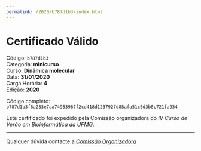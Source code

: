 ```yaml
---
permalink: /2020/b787d1b3/index.html
---
```


# Certificado Válido

Código: `b787d1b3`<br>
Categoria: **minicurso**<br>
Curso: **Dinâmica molecular**<br>
Data: **31/01/2020**<br>
Carga Horária: **4**<br>
Edição: **2020**<br>


Código completo: `b787d1b3f6a233e7aa74953967f2cd418d1237927d88afa51c6d3b8c721fa954`


Este certificado foi expedido pela Comissão organizadora do *IV Curso de Verão em Bioinformática da UFMG*.

----

Qualquer dúvida contacte a [_Comissão Organizadora_](<mailto:cursobioinfoufmg@gmail.com$subject=[Certificados]>)

